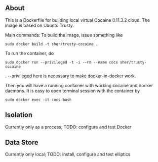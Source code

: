 ## About

This is a Dockerfile for building local virtual Cocaine 0.11.3.2 cloud. The image is based on Ubuntu Trusty.

Main commands:
To build the image, issue something like
```
sudo docker build -t sher/trusty-cocaine .
```

To run the container, do
```
sudo docker run --privileged -t -i --rm --name cocs sher/trusty-cocaine
```
. --privileged here is necessary to make docker-in-docker work.

Then you will have a running container with working cocaine and docker daemons. It is easy to open terminal session
with the container by
```
sudo docker exec -it cocs bash
```

## Isolation
Currently only as a process; TODO: configure and test Docker

## Data Store
Currently only local; TODO: install, configure and test elliptics